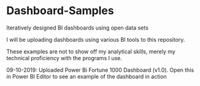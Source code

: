 # Dashboard-Samples
Iteratively designed BI dashboards using open data sets

I will be uploading dashboards using various BI tools to this repository. 

These examples are not to show off my analytical skills, merely my technical proficiency with the programs I use.

09-10-2019: Uploaded Power Bi Fortune 1000 Dashboard (v1.0). Open this in Power BI Editor to see an example of the dashboard in action
